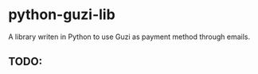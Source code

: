 # python-guzi-lib
A library writen in Python to use Guzi as payment method through emails.

TODO:
- 

